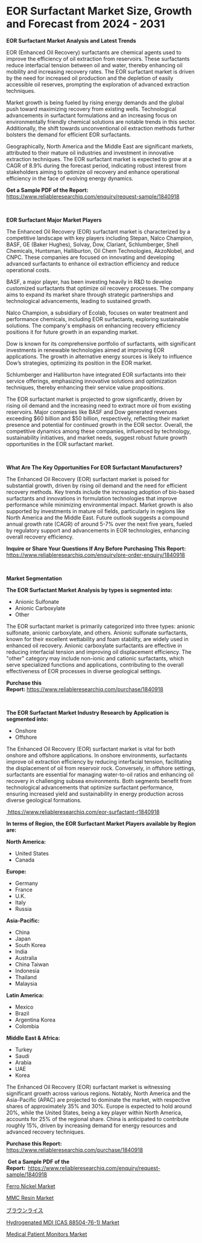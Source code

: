 <p><h1>EOR Surfactant Market Size, Growth and Forecast from 2024 - 2031</h1></p><p><strong>EOR Surfactant Market Analysis and Latest Trends</strong></p>
<p><p>EOR (Enhanced Oil Recovery) surfactants are chemical agents used to improve the efficiency of oil extraction from reservoirs. These surfactants reduce interfacial tension between oil and water, thereby enhancing oil mobility and increasing recovery rates. The EOR surfactant market is driven by the need for increased oil production and the depletion of easily accessible oil reserves, prompting the exploration of advanced extraction techniques.</p><p>Market growth is being fueled by rising energy demands and the global push toward maximizing recovery from existing wells. Technological advancements in surfactant formulations and an increasing focus on environmentally friendly chemical solutions are notable trends in this sector. Additionally, the shift towards unconventional oil extraction methods further bolsters the demand for efficient EOR surfactants.</p><p>Geographically, North America and the Middle East are significant markets, attributed to their mature oil industries and investment in innovative extraction techniques. The EOR surfactant market is expected to grow at a CAGR of 8.9% during the forecast period, indicating robust interest from stakeholders aiming to optimize oil recovery and enhance operational efficiency in the face of evolving energy dynamics.</p></p>
<p><strong>Get a Sample PDF of the Report:&nbsp;</strong> <a href="https://www.reliableresearchiq.com/enquiry/request-sample/1840918?utm_campaign=101&utm_medium=2&utm_source=Github&utm_content=ia&utm_term=11112024&utm_id=eor-surfactant">https://www.reliableresearchiq.com/enquiry/request-sample/1840918</a></p>
<p>&nbsp;</p>
<p><strong>EOR Surfactant Major Market Players</strong></p>
<p><p>The Enhanced Oil Recovery (EOR) surfactant market is characterized by a competitive landscape with key players including Stepan, Nalco Champion, BASF, GE (Baker Hughes), Solvay, Dow, Clariant, Schlumberger, Shell Chemicals, Huntsman, Halliburton, Oil Chem Technologies, AkzoNobel, and CNPC. These companies are focused on innovating and developing advanced surfactants to enhance oil extraction efficiency and reduce operational costs.</p><p>BASF, a major player, has been investing heavily in R&D to develop customized surfactants that optimize oil recovery processes. The company aims to expand its market share through strategic partnerships and technological advancements, leading to sustained growth.</p><p>Nalco Champion, a subsidiary of Ecolab, focuses on water treatment and performance chemicals, including EOR surfactants, exploring sustainable solutions. The company's emphasis on enhancing recovery efficiency positions it for future growth in an expanding market.</p><p>Dow is known for its comprehensive portfolio of surfactants, with significant investments in renewable technologies aimed at improving EOR applications. The growth in alternative energy sources is likely to influence Dow’s strategies, optimizing its position in the EOR market.</p><p>Schlumberger and Halliburton have integrated EOR surfactants into their service offerings, emphasizing innovative solutions and optimization techniques, thereby enhancing their service value propositions.</p><p>The EOR surfactant market is projected to grow significantly, driven by rising oil demand and the increasing need to extract more oil from existing reservoirs. Major companies like BASF and Dow generated revenues exceeding $60 billion and $50 billion, respectively, reflecting their market presence and potential for continued growth in the EOR sector. Overall, the competitive dynamics among these companies, influenced by technology, sustainability initiatives, and market needs, suggest robust future growth opportunities in the EOR surfactant market.</p></p>
<p>&nbsp;</p>
<p><strong>What Are The Key Opportunities For EOR Surfactant Manufacturers?</strong></p>
<p><p>The Enhanced Oil Recovery (EOR) surfactant market is poised for substantial growth, driven by rising oil demand and the need for efficient recovery methods. Key trends include the increasing adoption of bio-based surfactants and innovations in formulation technologies that improve performance while minimizing environmental impact. Market growth is also supported by investments in mature oil fields, particularly in regions like North America and the Middle East. Future outlook suggests a compound annual growth rate (CAGR) of around 5-7% over the next five years, fueled by regulatory support and advancements in EOR technologies, enhancing overall recovery efficiency.</p></p>
<p><strong>Inquire or Share Your Questions If Any Before Purchasing This Report:</strong> <a href="https://www.reliableresearchiq.com/enquiry/pre-order-enquiry/1840918?utm_campaign=101&utm_medium=2&utm_source=Github&utm_content=ia&utm_term=11112024&utm_id=eor-surfactant">https://www.reliableresearchiq.com/enquiry/pre-order-enquiry/1840918</a></p>
<p>&nbsp;</p>
<p><strong>Market Segmentation</strong></p>
<p><strong>The EOR Surfactant Market Analysis by types is segmented into:</strong></p>
<p><ul><li>Anionic Sulfonate</li><li>Anionic Carboxylate</li><li>Other</li></ul></p>
<p><p>The EOR surfactant market is primarily categorized into three types: anionic sulfonate, anionic carboxylate, and others. Anionic sulfonate surfactants, known for their excellent wettability and foam stability, are widely used in enhanced oil recovery. Anionic carboxylate surfactants are effective in reducing interfacial tension and improving oil displacement efficiency. The "other" category may include non-ionic and cationic surfactants, which serve specialized functions and applications, contributing to the overall effectiveness of EOR processes in diverse geological settings.</p></p>
<p><strong>Purchase this Report:&nbsp;</strong><a href="https://www.reliableresearchiq.com/purchase/1840918?utm_campaign=101&utm_medium=2&utm_source=Github&utm_content=ia&utm_term=11112024&utm_id=eor-surfactant">https://www.reliableresearchiq.com/purchase/1840918</a></p>
<p>&nbsp;</p>
<p><strong>The EOR Surfactant Market Industry Research by Application is segmented into:</strong></p>
<p><ul><li>Onshore</li><li>Offshore</li></ul></p>
<p><p>The Enhanced Oil Recovery (EOR) surfactant market is vital for both onshore and offshore applications. In onshore environments, surfactants improve oil extraction efficiency by reducing interfacial tension, facilitating the displacement of oil from reservoir rock. Conversely, in offshore settings, surfactants are essential for managing water-to-oil ratios and enhancing oil recovery in challenging subsea environments. Both segments benefit from technological advancements that optimize surfactant performance, ensuring increased yield and sustainability in energy production across diverse geological formations.</p></p>
<p><a href="https://www.reliableresearchiq.com/eor-surfactant-r1840918?utm_campaign=101&utm_medium=2&utm_source=Github&utm_content=ia&utm_term=11112024&utm_id=eor-surfactant">&nbsp;https://www.reliableresearchiq.com/eor-surfactant-r1840918</a></p>
<p><strong>In terms of Region, the EOR Surfactant Market Players available by Region are:</strong></p>
<p>
    <p> <strong> North America: </strong>
        <ul>
            <li>United States</li>
            <li>Canada</li>
        </ul>
        </p> 
    <p> <strong> Europe: </strong>
        <ul>
            <li>Germany</li>
            <li>France</li>
            <li>U.K.</li>
            <li>Italy</li>
            <li>Russia</li>
        </ul>
        </p> 
    <p> <strong> Asia-Pacific: </strong>
        <ul>
            <li>China</li>
            <li>Japan</li>
            <li>South Korea</li>
            <li>India</li>
            <li>Australia</li>
            <li>China Taiwan</li>
            <li>Indonesia</li>
            <li>Thailand</li>
            <li>Malaysia</li>
        </ul>
        </p> 
    <p> <strong> Latin America: </strong>
        <ul>
            <li>Mexico</li>
            <li>Brazil</li>
            <li>Argentina Korea</li>
            <li>Colombia</li>
        </ul>
        </p> 
    <p> <strong> Middle East & Africa: </strong>
        <ul>
            <li>Turkey</li>
            <li>Saudi</li>
            <li>Arabia</li>
            <li>UAE</li>
            <li>Korea</li>
        </ul>
    </p>
    </p>
<p><p>The Enhanced Oil Recovery (EOR) surfactant market is witnessing significant growth across various regions. Notably, North America and the Asia-Pacific (APAC) are projected to dominate the market, with respective shares of approximately 35% and 30%. Europe is expected to hold around 20%, while the United States, being a key player within North America, accounts for 25% of the regional share. China is anticipated to contribute roughly 15%, driven by increasing demand for energy resources and advanced recovery techniques.</p></p>
<p><strong>Purchase this Report: </strong><a href="https://www.reliableresearchiq.com/purchase/1840918?utm_campaign=101&utm_medium=2&utm_source=Github&utm_content=ia&utm_term=11112024&utm_id=eor-surfactant">https://www.reliableresearchiq.com/purchase/1840918</a></p>
<p>&nbsp;<strong>Get a Sample PDF of the Report:&nbsp;&nbsp;</strong><a href="https://www.reliableresearchiq.com/enquiry/request-sample/1840918?utm_campaign=101&utm_medium=2&utm_source=Github&utm_content=ia&utm_term=11112024&utm_id=eor-surfactant">https://www.reliableresearchiq.com/enquiry/request-sample/1840918</a></p>
<p><strong></strong></p>
<p><p><a href="https://github.com/halleabdon2v1s/Market-Research-Report-List-1/blob/main/ferro-nickel-market.md?utm_campaign=101&utm_medium=2&utm_source=Github&utm_content=ia&utm_term=11112024&utm_id=eor-surfactant">Ferro Nickel Market</a></p><p><a href="https://github.com/lyndi2n3hdalbey/Market-Research-Report-List-1/blob/main/mmc-resin-market.md?utm_campaign=101&utm_medium=2&utm_source=Github&utm_content=ia&utm_term=11112024&utm_id=eor-surfactant">MMC Resin Market</a></p><p><a href="https://github.com/lababdou/Market-Research-Report-List-6/blob/main/501476523260.md?utm_campaign=101&utm_medium=2&utm_source=Github&utm_content=ia&utm_term=11112024&utm_id=eor-surfactant">ブラウンライス</a></p><p><a href="https://www.linkedin.com/pulse/analyzing-global-hydrogenated-mdi-cas-88504-76-1-market-growth-dfiif?utm_campaign=101&utm_medium=2&utm_source=Github&utm_content=ia&utm_term=11112024&utm_id=eor-surfactant">Hydrogenated MDI (CAS 88504-76-1) Market</a></p><p><a href="https://issuu.com/reportprime-2/docs/medical-patient-monitors-market-siz_f0582daea15a39?utm_campaign=101&utm_medium=2&utm_source=Github&utm_content=ia&utm_term=11112024&utm_id=eor-surfactant">Medical Patient Monitors Market</a></p></p>